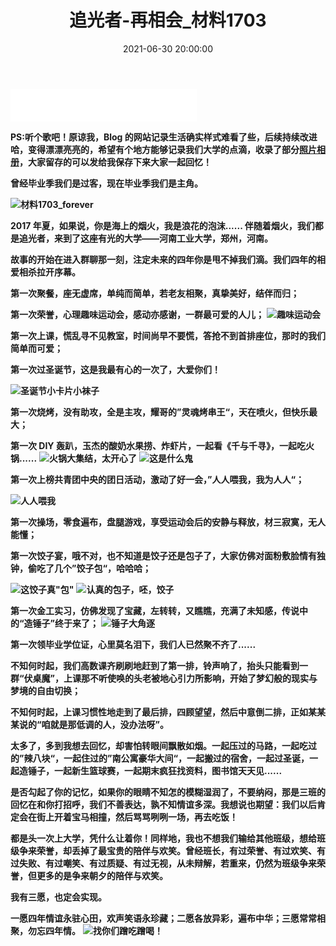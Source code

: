 ﻿---
title: 追光者-再相会_材料1703
type: 'tags'
tags: ['材三']
sticky: 1
cover: /img/pexels-sabeel-ahammed-68357.jpg
top_img: /img/pexels-sabeel-ahammed-68357.jpg
categories: ['大学往事&毕业季']
date: 2021-06-30 20:00:00
---

<iframe frameborder="no" border="0" marginwidth="0" marginheight="0" width=298 height=52 src="//music.163.com/outchain/player?type=2&id=1392908905&auto=1&height=32"></iframe>

**PS:听个歌吧！原谅我，Blog 的网站记录生活确实样式难看了些，后续持续改进哈，变得漂漂亮亮的，希望有个地方能够记录我们大学的点滴，收录了部分[照片相册](https://rainux.top/Gallery/)，大家留存的可以发给我保存下来大家一起回忆！**

**曾经毕业季我们是过客，现在毕业季我们是主角。**

**![材料1703_forever](https://img-blog.csdnimg.cn/20210618202100839.jpg?x-oss-process=image/watermark,type_ZmFuZ3poZW5naGVpdGk,shadow_10,text_aHR0cHM6Ly9ibG9nLmNzZG4ubmV0L3dlaXhpbl80OTkxODY1Nw==,size_16,color_FFFFFF,t_70)**

**2017 年夏，如果说，你是海上的烟火，我是浪花的泡沫...... 伴随着烟火，我们都是追光者，来到了这座有光的大学——河南工业大学，郑州，河南。**

**故事的开始在进入群聊那一刻，注定未来的四年你是甩不掉我们滴。我们四年的相爱相杀拉开序幕。**

**第一次聚餐，座无虚席，单纯而简单，若老友相聚，真挚美好，结伴而归；**

**第一次荣誉，心理趣味运动会，感动亦感谢，一群最可爱的人儿；**
**![趣味运动会](https://img-blog.csdnimg.cn/20210618202213188.jpg?x-oss-process=image/watermark,type_ZmFuZ3poZW5naGVpdGk,shadow_10,text_aHR0cHM6Ly9ibG9nLmNzZG4ubmV0L3dlaXhpbl80OTkxODY1Nw==,size_16,color_FFFFFF,t_70)**

**第一次上课，慌乱寻不见教室，时间尚早不要慌，答抢不到首排座位，那时的我们简单而可爱；**

**第一次过圣诞节，这是我最有心的一次了，大爱你们！**

**![圣诞节小卡片小袜子](https://7.dusays.com/2021/06/22/cd7992d632323.jpg)**

**第一次烧烤，没有助攻，全是主攻，耀哥的”灵魂烤串王“，天在喷火，但快乐最大；**

**第一次 DIY 轰趴，玉杰的酸奶水果捞、炸虾片，一起看《千与千寻》，一起吃火锅......**
**![火锅大集结，太开心了](https://img-blog.csdnimg.cn/20210618203637116.jpg?x-oss-process=image/watermark,type_ZmFuZ3poZW5naGVpdGk,shadow_10,text_aHR0cHM6Ly9ibG9nLmNzZG4ubmV0L3dlaXhpbl80OTkxODY1Nw==,size_16,color_FFFFFF,t_70)**
**![这是什么鬼](https://7.dusays.com/2021/06/21/f66f2275755ae.jpg)**

**第一次上榜共青团中央的团日活动，激动了好一会，”人人喂我，我为人人“；**

**![人人喂我](https://img-blog.csdnimg.cn/20210618202755539.jpg?x-oss-process=image/watermark,type_ZmFuZ3poZW5naGVpdGk,shadow_10,text_aHR0cHM6Ly9ibG9nLmNzZG4ubmV0L3dlaXhpbl80OTkxODY1Nw==,size_16,color_FFFFFF,t_70)**

**第一次操场，零食遍布，盘腿游戏，享受运动会后的安静与释放，材三寂寞，无人能懂；**

**第一次饺子宴，哦不对，也不知道是饺子还是包子了，大家仿佛对面粉敷脸情有独钟，偷吃了几个”饺子包“，哈哈哈；**

**![这饺子真"包"](https://img-blog.csdnimg.cn/20210618203325343.jpg?x-oss-process=image/watermark,type_ZmFuZ3poZW5naGVpdGk,shadow_10,text_aHR0cHM6Ly9ibG9nLmNzZG4ubmV0L3dlaXhpbl80OTkxODY1Nw==,size_16,color_FFFFFF,t_70)**
**![认真的包子，呸，饺子](https://img-blog.csdnimg.cn/20210618203359999.jpg?x-oss-process=image/watermark,type_ZmFuZ3poZW5naGVpdGk,shadow_10,text_aHR0cHM6Ly9ibG9nLmNzZG4ubmV0L3dlaXhpbl80OTkxODY1Nw==,size_16,color_FFFFFF,t_70)**

**第一次金工实习，仿佛发现了宝藏，左转转，又瞧瞧，充满了未知感，传说中的“造锤子”终于来了；**
**![锤子大角逐](https://img-blog.csdnimg.cn/20210618202451420.jpg?x-oss-process=image/watermark,type_ZmFuZ3poZW5naGVpdGk,shadow_10,text_aHR0cHM6Ly9ibG9nLmNzZG4ubmV0L3dlaXhpbl80OTkxODY1Nw==,size_16,color_FFFFFF,t_70)**

**第一次领毕业学位证，心里莫名泪下，我们人已然聚不齐了......**

**不知何时起，我们高数课齐刷刷地赶到了第一排，铃声响了，抬头只能看到一群“伏桌魔”，上课那不听使唤的头老被地心引力所影响，开始了梦幻般的现实与梦境的自由切换；**

**不知何时起，上课习惯性地走到了最后排，四顾望望，然后中意倒二排，正如某某某说的“咱就是那低调的人，没办法呀”。**

**太多了，多到我想去回忆，却害怕转眼间飘散如烟。一起压过的马路，一起吃过的”辣八块“，一起住过的”南公寓豪华大间“，一起搬过的宿舍，一起过圣诞，一起造锤子，一起新生篮球赛，一起期末疯狂找资料，图书馆天天见......**

**是否勾起了你的记忆，如果你的眼睛不知怎的模糊湿润了，不要纳闷，那是三班的回忆在和你打招呼，我们不善表达，孰不知情谊多深。我想说也期望：我们以后肯定会在街上开着宝马相撞，然后骂骂咧咧一场，再去吃饭！**

**都是头一次上大学，凭什么让着你！同样地，我也不想我们输给其他班级，想给班级争来荣誉，却丢掉了最宝贵的陪伴与欢笑。曾经班长，有过荣誉、有过欢笑、有过失败、有过嘲笑、有过质疑、有过无视，从未辩解，若重来，仍然为班级争来荣誉，但更多的是争来朝夕的陪伴与欢笑。**

**我有三愿，也定会实现。**

**一愿四年情谊永驻心田，欢声笑语永珍藏；二愿各放异彩，遍布中华；三愿常常相聚，勿忘四年情。**
**![找你们蹭吃蹭喝！](https://img-blog.csdnimg.cn/20210618203718768.png?x-oss-process=image/watermark,type_ZmFuZ3poZW5naGVpdGk,shadow_10,text_aHR0cHM6Ly9ibG9nLmNzZG4ubmV0L3dlaXhpbl80OTkxODY1Nw==,size_16,color_FFFFFF,t_70)**
